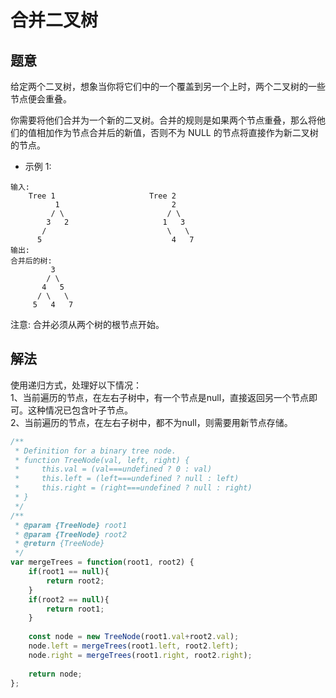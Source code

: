 # 合并二叉树

## 题意

给定两个二叉树，想象当你将它们中的一个覆盖到另一个上时，两个二叉树的一些节点便会重叠。

你需要将他们合并为一个新的二叉树。合并的规则是如果两个节点重叠，那么将他们的值相加作为节点合并后的新值，否则不为 NULL 的节点将直接作为新二叉树的节点。

- 示例 1:

```
输入: 
	Tree 1                     Tree 2                  
          1                         2                             
         / \                       / \                            
        3   2                     1   3                        
       /                           \   \                      
      5                             4   7                  
输出: 
合并后的树:
	     3
	    / \
	   4   5
	  / \   \ 
	 5   4   7
```
注意: 合并必须从两个树的根节点开始。


## 解法

使用递归方式，处理好以下情况：  
1、当前遍历的节点，在左右子树中，有一个节点是null，直接返回另一个节点即可。这种情况已包含叶子节点。  
2、当前遍历的节点，在左右子树中，都不为null，则需要用新节点存储。  

```js
/**
 * Definition for a binary tree node.
 * function TreeNode(val, left, right) {
 *     this.val = (val===undefined ? 0 : val)
 *     this.left = (left===undefined ? null : left)
 *     this.right = (right===undefined ? null : right)
 * }
 */
/**
 * @param {TreeNode} root1
 * @param {TreeNode} root2
 * @return {TreeNode}
 */
var mergeTrees = function(root1, root2) {
    if(root1 == null){
        return root2;
    }
    if(root2 == null){
        return root1;
    }
 
    const node = new TreeNode(root1.val+root2.val);
    node.left = mergeTrees(root1.left, root2.left);
    node.right = mergeTrees(root1.right, root2.right);
 
    return node;
};
```
